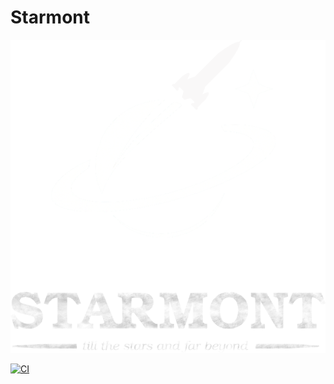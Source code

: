 # Starmont

<p align="center">
   <img alt="" src="resources/logo.png" width="512" />
</p>

[![CI](https://github.com/eisvogelstudio/starmont/actions/workflows/ci.yaml/badge.svg)](https://github.com/eisvogelstudio/starmont/actions/workflows/ci.yaml)
